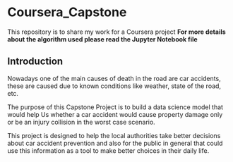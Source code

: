 # Coursera_Capstone
This repository is to share my work for a Coursera project
__For more details about the algorithm used please read the Jupyter Notebook file__

## Introduction
Nowadays one of the main causes of death in the road are car accidents, these are caused due to known conditions like weather, state of the road, etc.

The purpose of this Capstone Project is to build a data science model that would help Us whether a car accident would cause property damage only or be an injury collision in the worst case scenario.

This project is designed to help the local authorities take better decisions about car accident prevention and also for the public in general that could use this information as a tool to make better choices in their daily life.
